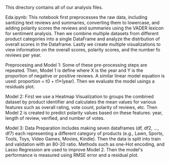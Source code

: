 This directory contains all of our analysis files.

Eda.ipynb: This notebook first preprocesses the raw data, including santizing text reviews and summaries, converting them to lowercase, and adding polarity scores the reviews and summaries using the VADER lexicon for sentiment analysis. Then we combine multiple datasets from different product categories into a single DataFrame and analyze the distrbution of overall scores in the Dataframe. Lastly we create multiple visualizations to view information on the overall scores, polarity scores, and the number fo reviews per year.

Preprocesing and Model 1: Some of these pre-processing steps are repeated. Then, Model 1 is define where X is the year and Y is the proportion of negative or positive reviews. A similar linear model equation is used: proportion = t0 + t1*(year). Then we evaluate the model usings a residuals plot.

Model 2: First we use a Heatmap Visualization to groups the combined dataset by product identifier and calculates the mean values for various features such as overall rating, vote count, polarity of reviews, etc. Then Model 2 is created to predict polarity values based on these features: year, length of review, verified, and number of votes.

Model 3: Data Preparation includes making seven dataframes (df, df2, ..., df7) each representing a different category of products (e.g., Lawn, Sports, Tools, Toys, Video Games, Movies, Kindle). Then the data is split into train and validation with an 80-20 ratio. Methods such as one-Hot encoding, and Lasso Regression are used to improve Model 2. Then the model's performance is measured using RMSE error and a residual plot.
